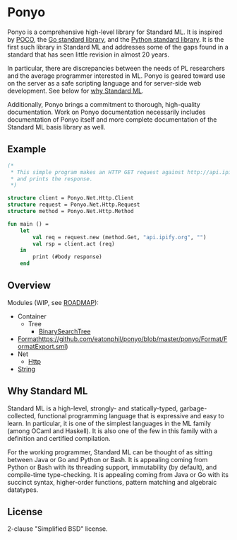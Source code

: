 # Ponyo

Ponyo is a comprehensive high-level library for Standard ML. It is inspired
by [POCO](http://pocoproject.org/), the [Go standard library](https://golang.org/pkg/),
and the [Python standard library](https://docs.python.org/3/library/). It is the first
such library in Standard ML and addresses some of the gaps found in
a standard that has seen little revision in almost 20 years.

In particular, there are discrepancies between the needs of PL researchers and the
average programmer interested in ML. Ponyo is geared toward use on the server as a
safe scripting language and for server-side web development. See below for
[why Standard ML](#why-standard-ml).

Additionally, Ponyo brings a commitment to thorough, high-quality documentation. Work on
Ponyo documentation necessarily includes documentation of Ponyo itself and more complete
documentation of the Standard ML basis library as well.

## Example

```sml
(*
 * This simple program makes an HTTP GET request against http://api.ipify.org/
 * and prints the response.
 *)

structure client = Ponyo.Net.Http.Client
structure request = Ponyo.Net.Http.Request
structure method = Ponyo.Net.Http.Method

fun main () =
    let
        val req = request.new (method.Get, "api.ipify.org", "")
        val rsp = client.act (req)
    in
        print (#body response)
    end
```

## Overview

Modules (WIP, see [ROADMAP](https://github.com/eatonphil/ponyo/blob/master/ROADMAP.md)):
* Container
  * Tree
    * [BinarySearchTree](https://github.com/eatonphil/ponyo/blob/master/ponyo/Container/Tree/BinarySearchTree.sml)
* [Format]()https://github.com/eatonphil/ponyo/blob/master/ponyo/Format/FormatExport.sml)
* Net
  * [Http](https://github.com/eatonphil/ponyo/tree/master/ponyo/Net/Http)
* [String](https://github.com/eatonphil/ponyo/blob/master/ponyo/String/StringExport.sml)

## Why Standard ML

Standard ML is a high-level, strongly- and statically-typed, garbage-collected,
functional programming language that is expressive and easy to learn. In particular,
it is one of the simplest languages in the ML family (among OCaml and Haskell).
It is also one of the few in this family with a definition and certified compilation.

For the working programmer, Standard ML can be thought of as sitting between Java or
Go and Python or Bash. It is appealing coming from Python or Bash with its threading
support, immutability (by default), and compile-time type-checking. It is appealing
coming from Java or Go with its succinct syntax, higher-order functions, pattern
matching and algebraic datatypes.

## License

2-clause "Simplified BSD" license.